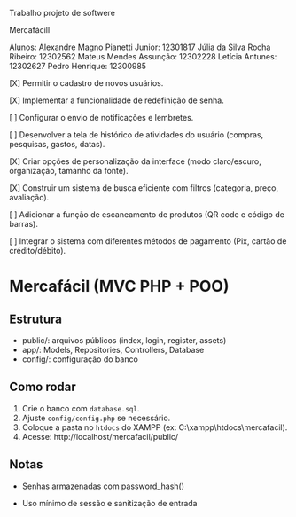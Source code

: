 Trabalho projeto de softwere

Mercafácill

Alunos: 
Alexandre Magno Pianetti Junior: 12301817
Júlia da Silva Rocha Ribeiro: 12302562
Mateus Mendes Assunção: 12302228
Letícia Antunes: 12302627
Pedro Henrique: 12300985


[X] Permitir o cadastro de novos usuários.

[X] Implementar a funcionalidade de redefinição de senha.

[ ] Configurar o envio de notificações e lembretes.

[ ] Desenvolver a tela de histórico de atividades do usuário (compras, pesquisas, gastos, datas).

[X] Criar opções de personalização da interface (modo claro/escuro, organização, tamanho da fonte).

[X] Construir um sistema de busca eficiente com filtros (categoria, preço, avaliação).

[ ] Adicionar a função de escaneamento de produtos (QR code e código de barras).

[ ] Integrar o sistema com diferentes métodos de pagamento (Pix, cartão de crédito/débito).

# Mercafácil (MVC PHP + POO)

## Estrutura
- public/: arquivos públicos (index, login, register, assets)
- app/: Models, Repositories, Controllers, Database
- config/: configuração do banco

## Como rodar
1. Crie o banco com `database.sql`.
2. Ajuste `config/config.php` se necessário.
3. Coloque a pasta no `htdocs` do XAMPP (ex: C:\xampp\htdocs\mercafacil).
4. Acesse: http://localhost/mercafacil/public/

## Notas
- Senhas armazenadas com password_hash()

- Uso mínimo de sessão e sanitização de entrada


